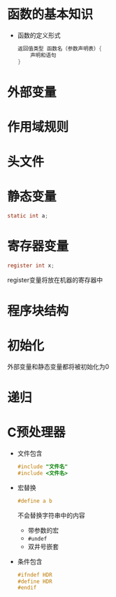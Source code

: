 # 函数的基本知识

- 函数的定义形式

  ```c
  返回值类型 函数名（参数声明表）{
      声明和语句
  }
  ```

# 外部变量

# 作用域规则

# 头文件

# 静态变量

```c
static int a;
```

# 寄存器变量

```c
register int x;
```

register变量将放在机器的寄存器中

# 程序块结构

# 初始化

外部变量和静态变量都将被初始化为0

# 递归

# C预处理器

- 文件包含

  ```c
  #include "文件名"
  #include <文件名>
  ```

- 宏替换

  ```c
  #define a b
  ```

  不会替换字符串中的内容

  - 带参数的宏
  - `#undef`
  - 双井号嵌套

- 条件包含
  ```c
  #ifndef HDR
  #define HDR
  #endif
  ```


